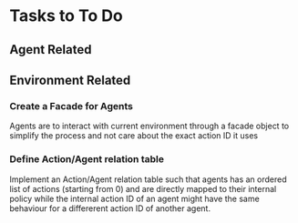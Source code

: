 # Tasks to To Do
## Agent Related 
## Environment Related
### Create a Facade for Agents
Agents are to interact with current environment through a facade object to simplify the process and not care about the exact action ID it uses 

### Define Action/Agent relation table
Implement an Action/Agent relation table such that agents has an ordered list of actions (starting from 0) and are directly mapped to their internal policy
while the internal action ID of an agent might have the same behaviour for a differerent action ID of another agent. 

